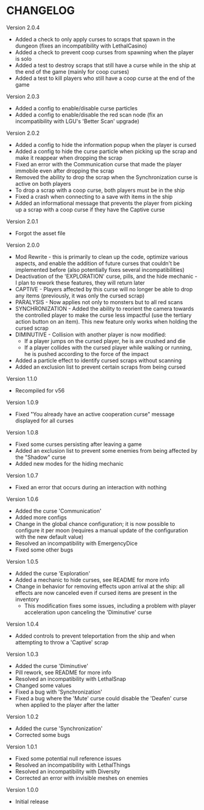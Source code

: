 # CHANGELOG

Version 2.0.4
- Added a check to only apply curses to scraps that spawn in the dungeon (fixes an incompatibility with LethalCasino)
- Added a check to prevent coop curses from spawning when the player is solo
- Added a test to destroy scraps that still have a curse while in the ship at the end of the game (mainly for coop curses)
- Added a test to kill players who still have a coop curse at the end of the game

Version 2.0.3
- Added a config to enable/disable curse particles
- Added a config to enable/disable the red scan node (fix an incompatibility with LGU's 'Better Scan' upgrade)

Version 2.0.2
- Added a config to hide the information popup when the player is cursed
- Added a config to hide the curse particle when picking up the scrap and make it reappear when dropping the scrap
- Fixed an error with the Communication curse that made the player immobile even after dropping the scrap
- Removed the ability to drop the scrap when the Synchronization curse is active on both players
- To drop a scrap with a coop curse, both players must be in the ship
- Fixed a crash when connecting to a save with items in the ship
- Added an informational message that prevents the player from picking up a scrap with a coop curse if they have the Captive curse

Version 2.0.1
- Forgot the asset file

Version 2.0.0
- Mod Rewrite - this is primarily to clean up the code, optimize various aspects, and enable the addition of future curses that couldn't be implemented before (also potentially fixes several incompatibilities)
- Deactivation of the 'EXPLORATION' curse, pills, and the hide mechanic - I plan to rework these features, they will return later
- CAPTIVE - Players affected by this curse will no longer be able to drop any items (previously, it was only the cursed scrap)
- PARALYSIS - Now applies not only to monsters but to all red scans
- SYNCHRONIZATION - Added the ability to reorient the camera towards the controlled player to make the curse less impactful (use the tertiary action button on an item). This new feature only works when holding the cursed scrap
- DIMINUTIVE - Collision with another player is now modified:
	- If a player jumps on the cursed player, he is are crushed and die
	- If a player collides with the cursed player while walking or running, he is pushed according to the force of the impact
- Added a particle effect to identify cursed scraps without scanning
- Added an exclusion list to prevent certain scraps from being cursed

Version 1.1.0
- Recompiled for v56

Version 1.0.9
- Fixed "You already have an active cooperation curse" message displayed for all curses

Version 1.0.8
- Fixed some curses persisting after leaving a game
- Added an exclusion list to prevent some enemies from being affected by the "Shadow" curse
- Added new modes for the hiding mechanic

Version 1.0.7
- Fixed an error that occurs during an interaction with nothing

Version 1.0.6
- Added the curse 'Communication'
- Added more configs
- Change in the global chance configuration; it is now possible to configure it per moon (requires a manual update of the configuration with the new default value)
- Resolved an incompatibility with EmergencyDice
- Fixed some other bugs

Version 1.0.5
- Added the curse 'Exploration'
- Added a mechanic to hide curses, see README for more info
- Change in behavior for removing effects upon arrival at the ship: all effects are now canceled even if cursed items are present in the inventory
	- This modification fixes some issues, including a problem with player acceleration upon canceling the 'Diminutive' curse

Version 1.0.4
- Added controls to prevent teleportation from the ship and when attempting to throw a 'Captive' scrap

Version 1.0.3
- Added the curse 'Diminutive'
- Pill rework, see README for more info
- Resolved an incompatibility with LethalSnap
- Changed some values
- Fixed a bug with 'Synchronization'
- Fixed a bug where the 'Mute' curse could disable the 'Deafen' curse when applied to the player after the latter

Version 1.0.2
- Added the curse 'Synchronization'
- Corrected some bugs

Version 1.0.1
- Fixed some potential null reference issues
- Resolved an incompatibility with LethalThings
- Resolved an incompatibility with Diversity
- Corrected an error with invisible meshes on enemies

Version 1.0.0
- Initial release